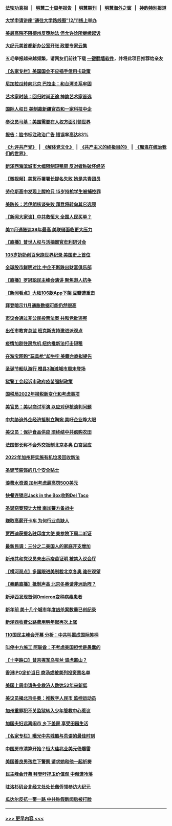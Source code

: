 #### [法轮功真相](https://github.com/gfw-breaker/truth/blob/master/README.md?t=0) &nbsp;&nbsp;|&nbsp;&nbsp; [明慧二十周年报告](https://github.com/gfw-breaker/mh-reports/blob/master/README.md?t=0) &nbsp;&nbsp;|&nbsp;&nbsp;[明慧期刊](https://github.com/gfw-breaker/mh-qikan) &nbsp;&nbsp;|&nbsp;&nbsp; [明慧海外之窗](https://github.com/gfw-breaker/mh-news/blob/master/README.md?t=0) &nbsp;&nbsp;|&nbsp;&nbsp; [神韵特别报道](https://github.com/gfw-breaker/mh-news/blob/master/shenyun.md?t=0)
#### [大学申请讲座“通往大学路线图”12/11线上举办](../pages/nsc412/n13430028.md?t=12110701) 
#### [美最高院不阻德州反堕胎法 但允许诊所继续起诉](../pages/nsc412/n13429964.md?t=12110701) 
#### [大纪元美首都新办公室开张 政要专家云集](../pages/nsc412/n13426653.md?t=12110701) 
#### 五毛举报越来越频繁，请网友们前往下载 [一键翻墙软件](https://github.com/gfw-breaker/ssr-accounts)，并将此项目推荐给亲友
#### [【名家专栏】美国国会不应插手信用卡政策](../pages/nsc412/n13429449.md?t=12110701) 
#### [尼加拉瓜转向北京 巴拉圭：和台湾关系牢固](../pages/nsc412/n13429893.md?t=12110701) 
#### [艺术家时装：回归时尚正途 神韵艺术家首选](../pages/nsc412/n13428058.md?t=12110701) 
#### [国际人权日 美制裁新疆官员和一家科技中企](../pages/nsc412/n13429921.md?t=12110701) 
#### [参议员马基：美国需要在人权方面引领世界](../pages/nsc412/n13429793.md?t=12110701) 
#### [报告：脸书标注政治广告 错误率高达83%](../pages/nsc412/n13429557.md?t=12110701) 
#### [《九评共产党》](https://github.com/begood0513/9ping.md/blob/master/README.md) &nbsp;|&nbsp; [《解体党文化》](../../../../jtdwh.md/blob/master/README.md)  &nbsp;|&nbsp; [《共产主义的终极目的》](../../../../gczydzjmd.md/blob/master/README.md) &nbsp;|&nbsp; [《魔鬼在统治我们的世界》](../../../../mgztzwmdsj.md/blob/master/README.md) 
#### [新泽西海滨城市大幅限制短租房 反对者称破坏经济](../pages/nsc412/n13429948.md?t=12110701) 
#### [【微视频】美货币署署长提名失败 她是共青团员](../pages/nsc412/n13428118.md?t=12110701) 
#### [劳伦斯高中发现上膛枪只 15岁持枪学生被捕控罪](../pages/nsc412/n13429918.md?t=12110701) 
#### [美防长：若伊朗核谈失败 拜登将转向其它选项](../pages/nsc412/n13429727.md?t=12110701) 
#### [【新闻大家谈】中共救恒大 全国人民买单？](../pages/nsc412/n13429725.md?t=12110701) 
#### [美11月通胀达39年最高 美联储面临更大压力](../pages/nsc412/n13429834.md?t=12110701) 
#### [【直播】普世人权与活摘器官牟利研讨会](../pages/nsc412/n13425146.md?t=12110701) 
#### [105岁奶奶创百米跑世界纪录 美国史上首位](../pages/nsc412/n13428263.md?t=12110701) 
#### [全球股市鲜明对比 中企不断跌出财富俱乐部](../pages/nsc412/n13429394.md?t=12110701) 
#### [【直播】罗冠聪民主峰会演讲 聚焦港人抗争](../pages/nsc412/n13424672.md?t=12110701) 
#### [【新闻看点】大陆106款App下架 豆瓣遭重击](../pages/nsc412/n13427386.md?t=12110701) 
#### [拜登暗示11月通胀数据可能仍然很高](../pages/nsc412/n13428709.md?t=12110701) 
#### [市议会通过非公民投票法案 共和党批违宪](../pages/nsc412/n13428483.md?t=12110701) 
#### [出任市教育总监 班克斯支持激进派观点](../pages/nsc412/n13428675.md?t=12110701) 
#### [疫情加剧住房危机 纽约推新法打击短租](../pages/nsc412/n13428570.md?t=12110701) 
#### [在淘宝网购“玩具枪”却坐牢  美籍台商拟提告](../pages/nsc412/n13428665.md?t=12110701) 
#### [圣诞节船队游行 橙县3海滩城市周末登场](../pages/nsc412/n13428708.md?t=12110701) 
#### [狱警工会起诉市政府疫苗强制政策](../pages/nsc412/n13428417.md?t=12110701) 
#### [国税局2022年报税新变化和考虑事项](../pages/nsc412/n13428692.md?t=12110701) 
#### [美官员：美以商讨军演 以应对伊核谈判问题](../pages/nsc412/n13428156.md?t=12110701) 
#### [中共胁迫外企经济抵制立陶宛 美吁企业睁大眼](../pages/nsc412/n13428270.md?t=12110701) 
#### [美议员：保护食品供应 须终结中共疯购农田](../pages/nsc412/n13428253.md?t=12110701) 
#### [法国部长称不会外交抵制北京冬奥 白宫回应](../pages/nsc412/n13428177.md?t=12110701) 
#### [2022年加州将实施有机垃圾回收新法](../pages/nsc412/n13428333.md?t=12110701) 
#### [圣诞节装饰的几个安全贴士](../pages/nsc412/n13428295.md?t=12110701) 
#### [浪费水资源 加州考虑最高罚500美元](../pages/nsc412/n13428278.md?t=12110701) 
#### [快餐连锁店Jack in the Box收购Del Taco](../pages/nsc412/n13428257.md?t=12110701) 
#### [圣诞窃案预计大增 南加警方备战中](../pages/nsc412/n13428234.md?t=12110701) 
#### [赚取高薪开卡车 为何行业总缺人](../pages/nsc412/n13428218.md?t=12110701) 
#### [贾西迪获提名驻印度大使 美参院下周二听证](../pages/nsc412/n13427978.md?t=12110701) 
#### [最新民调：三分之二美国人的家庭开支增加](../pages/nsc412/n13427876.md?t=12110701) 
#### [新州共和党议员未出示疫苗证明 被禁入议会厅](../pages/nsc412/n13427927.md?t=12110701) 
#### [【横河观点】多国跟进美制裁北京冬奥 谁在观望](../pages/nsc412/n13427992.md?t=12110701) 
#### [【秦鹏直播】抵制声高 北京冬奥请非洲助阵？](../pages/nsc412/n13427857.md?t=12110701) 
#### [新泽西发现首例Omicron变种病毒患者](../pages/nsc412/n13427972.md?t=12110701) 
#### [新年前 美十几个城市年度凶杀案数量已创纪录](../pages/nsc412/n13427797.md?t=12110701) 
#### [新泽西收费公路费用明年起再次上涨](../pages/nsc412/n13427954.md?t=12110701) 
#### [110国民主峰会开幕 分析：中共叫嚣成国际笑柄](../pages/nsc412/n13427500.md?t=12110701) 
#### [叫停中方施工 阿联酋：不考虑美国担忧是愚蠢的](../pages/nsc412/n13427649.md?t=12110701) 
#### [【十字路口】普京挥军乌克兰 调虎离山？](../pages/nsc412/n13427026.md?t=12110701) 
#### [香港IPO定价当日 商汤或被美列投资黑名单](../pages/nsc412/n13427361.md?t=12110701) 
#### [美国上周申请失业救济人数达52年来新低](../pages/nsc412/n13427326.md?t=12110701) 
#### [美议员揭北京冬奥：推数字人民币 监控运动员](../pages/nsc412/n13427465.md?t=12110701) 
#### [加州重罪犯不关监狱转入少年管教中心惹议](../pages/nsc412/n13427442.md?t=12110701) 
#### [加国夫妇远离闹市 乡下盖房 享受田园生活](../pages/nsc412/n13425908.md?t=12110701) 
#### [【名家专栏】曝光中共残酷与荒谬的最佳时刻](../pages/nsc412/n13427052.md?t=12110701) 
#### [中国房市清算开始？恒大佳兆业美元债爆雷](../pages/nsc412/n13427306.md?t=12110701) 
#### [美国善良男孩拦下警察 请求她和他一起祈祷](../pages/nsc412/n13425849.md?t=12110701) 
#### [民主峰会开幕 拜登吁捍卫价值观 中俄遭冷落](../pages/nsc412/n13427281.md?t=12110701) 
#### [驻洛杉矶台北经文处处长偕侨领参访大纪元](../pages/nsc412/n13425157.md?t=12110701) 
#### [瓜达尔反抗一带一路 中共称假新闻后被打脸](../pages/nsc412/n13427079.md?t=12110701) 

----
#### [ >>> 更早内容 <<< ](../indexes/nsc412-earlier.md)
